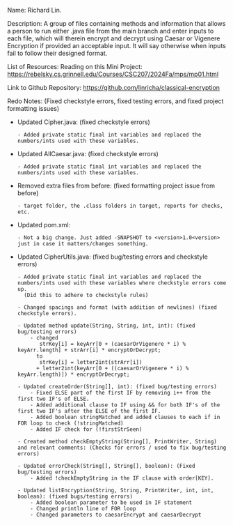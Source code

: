 Name: Richard Lin.


Description:
A group of files containing methods and information that allows a person to run either .java file from the main branch and enter inputs to each file, which will therein encrypt and decrypt using Caesar or Vigenere Encryption if provided an acceptable input. It will say otherwise when inputs fail to follow their designed format.  

List of Resources:
Reading on this Mini Project: https://rebelsky.cs.grinnell.edu/Courses/CSC207/2024Fa/mps/mp01.html

Link to Github Repository:
https://github.com/linricha/classical-encryption

Redo Notes: (Fixed checkstyle errors, fixed testing errors, and fixed project formatting issues)

- Updated Cipher.java: (fixed checkstyle errors)
  
      - Added private static final int variables and replaced the numbers/ints used with these variables.

- Updated AllCaesar.java: (fixed checkstyle errors)
  
      - Added private static final int variables and replaced the numbers/ints used with these variables.

- Removed extra files from before: (fixed formatting project issue from before)
  
      - target folder, the .class folders in target, reports for checks, etc.

- Updated pom.xml:
  
      - Not a big change. Just added -SNAPSHOT to <version>1.0<version> just in case it matters/changes something.

- Updated CipherUtils.java: (fixed bug/testing errors and checkstyle errors)
  
      - Added private static final int variables and replaced the numbers/ints used with these variables where checkstyle errors come up.
        (Did this to adhere to checkstyle rules)

      - Changed spacings and format (with addition of newlines) (fixed checkstyle errors).
  
      - Updated method update(String, String, int, int): (fixed bug/testing errors)
          - changed
             strKey[i] = keyArr[0 + (caesarOrVigenere * i) % keyArr.length] + strArr[i] * encryptOrDecrypt;
            to
             strKey[i] = letter2int(strArr[i])
            + letter2int(keyArr[0 + ((caesarOrVigenere * i) % keyArr.length)]) * encryptOrDecrypt;

      - Updated createOrder(String[], int): (fixed bug/testing errors)
          - Fixed ELSE part of the first IF by removing i++ from the first two IF's of ELSE.
          - Added additional clause to IF using && for both IF's of the first two IF's after the ELSE of the first IF.
          - Added boolean stringMatched and added clauses to each if in FOR loop to check (!stringMatched)
          - Added IF check for (!firstStrSeen)
     
      - Created method checkEmptyString(String[], PrintWriter, String) and relevant comments: (Checks for errors / used to fix bug/testing errors)
 
      - Updated errorCheck(String[], String[], boolean): (Fixed bug/testing errors)
          - Added !checkEmptyString in the IF clause with order[KEY].
     
      - Updated listEncryption(String, String, PrintWriter, int, int, boolean): (fixed bugs/testing errors)
          - Added boolean parameter to be used in IF statement
          - Changed println line of FOR loop
          - Changed parameters to caesarEncrypt and caesarDecrypt




